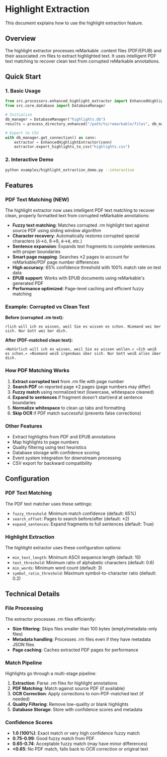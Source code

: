 # Highlight Extraction

This document explains how to use the highlight extraction feature.

## Overview
The highlight extractor processes reMarkable .content files (PDF/EPUB) and their associated .rm files to extract highlighted text. It uses intelligent PDF text matching to recover clean text from corrupted reMarkable annotations.

## Quick Start

### 1. Basic Usage
```python
from src.processors.enhanced_highlight_extractor import EnhancedHighlightExtractor, process_directory_enhanced
from src.core.database import DatabaseManager

# Initialize
db_manager = DatabaseManager("highlights.db")
results = process_directory_enhanced("/path/to/remarkable/files", db_manager)

# Export to CSV
with db_manager.get_connection() as conn:
    extractor = EnhancedHighlightExtractor(conn)
    extractor.export_highlights_to_csv("highlights.csv")
```

### 2. Interactive Demo
```bash
python examples/highlight_extraction_demo.py --interactive
```

## Features

### PDF Text Matching (NEW)
The highlight extractor now uses intelligent PDF text matching to recover clean, properly formatted text from corrupted reMarkable annotations:

- **Fuzzy text matching**: Matches corrupted .rm highlight text against source PDF using sliding window algorithm
- **Character recovery**: Automatically restores corrupted special characters (ö→ö, ß→ß, é→é, etc.)
- **Sentence expansion**: Expands text fragments to complete sentences with proper boundaries
- **Smart page mapping**: Searches ±2 pages to account for reMarkable/PDF page number differences
- **High accuracy**: 65% confidence threshold with 100% match rate on test data
- **EPUB support**: Works with EPUB documents using reMarkable's generated PDF
- **Performance optimized**: Page-level caching and efficient fuzzy matching

### Example: Corrupted vs Clean Text

**Before (corrupted .rm text):**
```
rlich will ich es wissen, weil Sie es wissen es schon. Niemand wei ber sich. Nur Gott wei ber dich.
```

**After (PDF-matched clean text):**
```
»Natürlich will ich es wissen, weil Sie es wissen wollen.« »Ich weiß es schon.« »Niemand weiß irgendwas über sich. Nur Gott weiß alles über dich.
```

### How PDF Matching Works

1. **Extract corrupted text** from .rm file with page number
2. **Search PDF** on reported page ±2 pages (page numbers may differ)
3. **Fuzzy match** using normalized text (lowercase, whitespace cleaned)
4. **Expand to sentences** if fragment doesn't start/end at sentence boundaries
5. **Normalize whitespace** to clean up tabs and formatting
6. **Skip OCR** if PDF match successful (prevents false corrections)

### Other Features
- Extract highlights from PDF and EPUB annotations
- Map highlights to page numbers
- Quality filtering using text heuristics
- Database storage with confidence scoring
- Event system integration for downstream processing
- CSV export for backward compatibility

## Configuration

### PDF Text Matching
The PDF text matcher uses these settings:

- `fuzzy_threshold`: Minimum match confidence (default: 65%)
- `search_offset`: Pages to search before/after (default: ±2)
- `expand_sentences`: Expand fragments to full sentences (default: True)

### Highlight Extraction
The highlight extractor uses these configuration options:

- `min_text_length`: Minimum ASCII sequence length (default: 10)
- `text_threshold`: Minimum ratio of alphabetic characters (default: 0.6)
- `min_words`: Minimum word count (default: 3)
- `symbol_ratio_threshold`: Maximum symbol-to-character ratio (default: 0.2)

## Technical Details

### File Processing
The extractor processes .rm files efficiently:

- **Size filtering**: Skips files smaller than 100 bytes (empty/metadata-only files)
- **Metadata handling**: Processes .rm files even if they have metadata JSON files
- **Page caching**: Caches extracted PDF pages for performance

### Match Pipeline
Highlights go through a multi-stage pipeline:

1. **Extraction**: Parse .rm files for highlight annotations
2. **PDF Matching**: Match against source PDF (if available)
3. **OCR Correction**: Apply corrections to non-PDF-matched text (if needed)
4. **Quality Filtering**: Remove low-quality or blank highlights
5. **Database Storage**: Store with confidence scores and metadata

### Confidence Scores
- **1.0 (100%)**: Exact match or very high confidence fuzzy match
- **0.75-0.99**: Good fuzzy match from PDF
- **0.65-0.74**: Acceptable fuzzy match (may have minor differences)
- **<0.65**: No PDF match, falls back to OCR correction or original text
